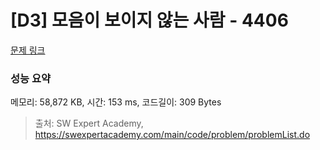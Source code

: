 # [D3] 모음이 보이지 않는 사람 - 4406 

[문제 링크](https://swexpertacademy.com/main/code/problem/problemDetail.do?contestProbId=AWNcD_66pUEDFAV8) 

### 성능 요약

메모리: 58,872 KB, 시간: 153 ms, 코드길이: 309 Bytes



> 출처: SW Expert Academy, https://swexpertacademy.com/main/code/problem/problemList.do